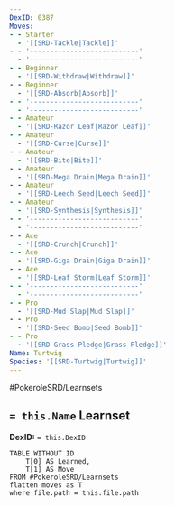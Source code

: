 ```yaml
---
DexID: 0387
Moves:
- - Starter
  - '[[SRD-Tackle|Tackle]]'
- - '---------------------------'
  - '---------------------------'
- - Beginner
  - '[[SRD-Withdraw|Withdraw]]'
- - Beginner
  - '[[SRD-Absorb|Absorb]]'
- - '---------------------------'
  - '---------------------------'
- - Amateur
  - '[[SRD-Razor Leaf|Razor Leaf]]'
- - Amateur
  - '[[SRD-Curse|Curse]]'
- - Amateur
  - '[[SRD-Bite|Bite]]'
- - Amateur
  - '[[SRD-Mega Drain|Mega Drain]]'
- - Amateur
  - '[[SRD-Leech Seed|Leech Seed]]'
- - Amateur
  - '[[SRD-Synthesis|Synthesis]]'
- - '---------------------------'
  - '---------------------------'
- - Ace
  - '[[SRD-Crunch|Crunch]]'
- - Ace
  - '[[SRD-Giga Drain|Giga Drain]]'
- - Ace
  - '[[SRD-Leaf Storm|Leaf Storm]]'
- - '---------------------------'
  - '---------------------------'
- - Pro
  - '[[SRD-Mud Slap|Mud Slap]]'
- - Pro
  - '[[SRD-Seed Bomb|Seed Bomb]]'
- - Pro
  - '[[SRD-Grass Pledge|Grass Pledge]]'
Name: Turtwig
Species: '[[SRD-Turtwig|Turtwig]]'
---
```


#PokeroleSRD/Learnsets

## `= this.Name` Learnset

**DexID:** `= this.DexID`

```dataview
TABLE WITHOUT ID
    T[0] AS Learned,
    T[1] AS Move
FROM #PokeroleSRD/Learnsets
flatten moves as T
where file.path = this.file.path
```
